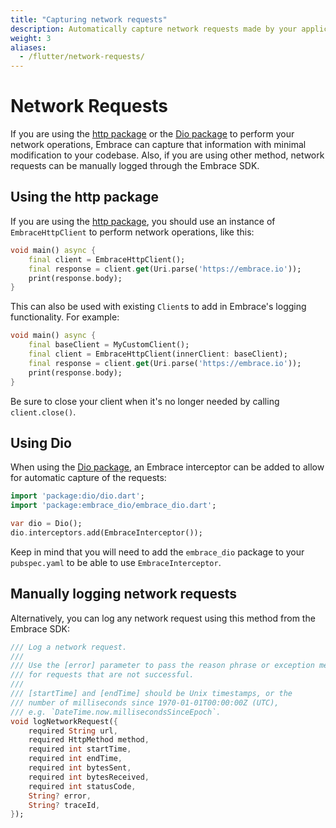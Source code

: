 ```yaml
---
title: "Capturing network requests"
description: Automatically capture network requests made by your application
weight: 3
aliases:
  - /flutter/network-requests/
---
```


# Network Requests

If you are using the [http package](https://pub.dev/packages/http) or the [Dio package](https://pub.dev/packages/dio) to perform your network operations, Embrace can capture that information with minimal modification to your codebase. Also, if you are using other method, network requests can be manually logged through the Embrace SDK.

## Using the http package

If you are using the [http package](https://pub.dev/packages/http), you should use an instance of `EmbraceHttpClient` to perform 
network operations, like this:

```dart
void main() async {
    final client = EmbraceHttpClient();
    final response = client.get(Uri.parse('https://embrace.io'));
    print(response.body);
}
```

This can also be used with existing `Client`s to add in Embrace's logging functionality. For example:

```dart
void main() async {
    final baseClient = MyCustomClient();
    final client = EmbraceHttpClient(innerClient: baseClient);
    final response = client.get(Uri.parse('https://embrace.io'));
    print(response.body);
}
```

Be sure to close your client when it's no longer needed by calling `client.close()`.

## Using Dio

When using the [Dio package](https://pub.dev/packages/dio), an Embrace interceptor can be added to allow for automatic capture of the requests:

```dart
import 'package:dio/dio.dart';
import 'package:embrace_dio/embrace_dio.dart';

var dio = Dio();
dio.interceptors.add(EmbraceInterceptor());
```

Keep in mind that you will need to add the `embrace_dio` package to your `pubspec.yaml` to be able to use `EmbraceInterceptor`.

## Manually logging network requests

Alternatively, you can log any network request using this method from the Embrace SDK:

```dart
/// Log a network request.
///
/// Use the [error] parameter to pass the reason phrase or exception message
/// for requests that are not successful.
///
/// [startTime] and [endTime] should be Unix timestamps, or the
/// number of milliseconds since 1970-01-01T00:00:00Z (UTC),
/// e.g. `DateTime.now.millisecondsSinceEpoch`.
void logNetworkRequest({
    required String url,
    required HttpMethod method,
    required int startTime,
    required int endTime,
    required int bytesSent,
    required int bytesReceived,
    required int statusCode,
    String? error,
    String? traceId,
});
```